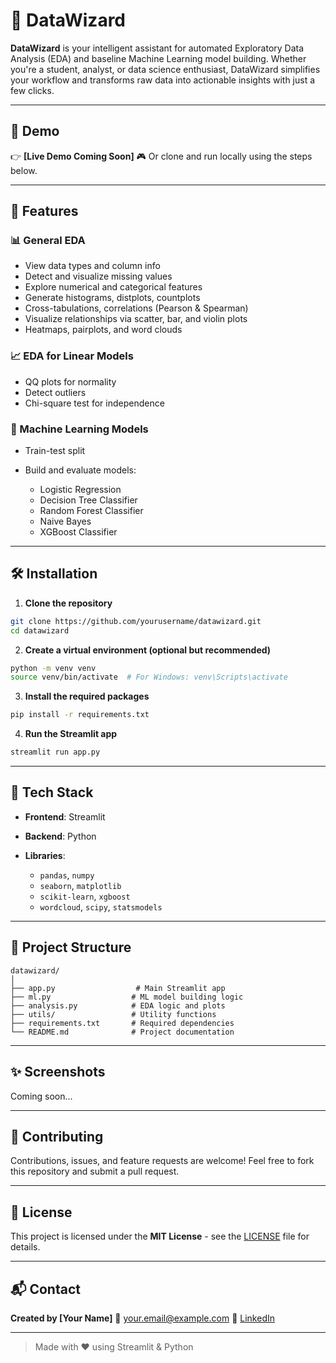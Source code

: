 # 🔮 DataWizard

**DataWizard** is your intelligent assistant for automated Exploratory Data Analysis (EDA) and baseline Machine Learning model building. Whether you're a student, analyst, or data science enthusiast, DataWizard simplifies your workflow and transforms raw data into actionable insights with just a few clicks.

---

## 🚀 Demo

👉 **\[Live Demo Coming Soon]**
🎮 Or clone and run locally using the steps below.

---

## 🌟 Features

### 📊 General EDA

* View data types and column info
* Detect and visualize missing values
* Explore numerical and categorical features
* Generate histograms, distplots, countplots
* Cross-tabulations, correlations (Pearson & Spearman)
* Visualize relationships via scatter, bar, and violin plots
* Heatmaps, pairplots, and word clouds

### 📈 EDA for Linear Models

* QQ plots for normality
* Detect outliers
* Chi-square test for independence

### 🤖 Machine Learning Models

* Train-test split
* Build and evaluate models:

  * Logistic Regression
  * Decision Tree Classifier
  * Random Forest Classifier
  * Naive Bayes
  * XGBoost Classifier

---

## 🛠️ Installation

1. **Clone the repository**

```bash
git clone https://github.com/yourusername/datawizard.git
cd datawizard
```

2. **Create a virtual environment (optional but recommended)**

```bash
python -m venv venv
source venv/bin/activate  # For Windows: venv\Scripts\activate
```

3. **Install the required packages**

```bash
pip install -r requirements.txt
```

4. **Run the Streamlit app**

```bash
streamlit run app.py
```

---

## 🧰 Tech Stack

* **Frontend**: Streamlit
* **Backend**: Python
* **Libraries**:

  * `pandas`, `numpy`
  * `seaborn`, `matplotlib`
  * `scikit-learn`, `xgboost`
  * `wordcloud`, `scipy`, `statsmodels`

---

## 📂 Project Structure

```
datawizard/
│
├── app.py                  # Main Streamlit app
├── ml.py                  # ML model building logic
├── analysis.py            # EDA logic and plots
├── utils/                 # Utility functions
├── requirements.txt       # Required dependencies
└── README.md              # Project documentation
```

---

## ✨ Screenshots

Coming soon...

---

## 🤝 Contributing

Contributions, issues, and feature requests are welcome!
Feel free to fork this repository and submit a pull request.

---

## 📄 License

This project is licensed under the **MIT License** - see the [LICENSE](LICENSE) file for details.

---

## 📬 Contact

**Created by \[Your Name]**
📧 [your.email@example.com](mailto:your.email@example.com)
🔗 [LinkedIn](https://linkedin.com/in/yourprofile)

---

> Made with ❤️ using Streamlit & Python

